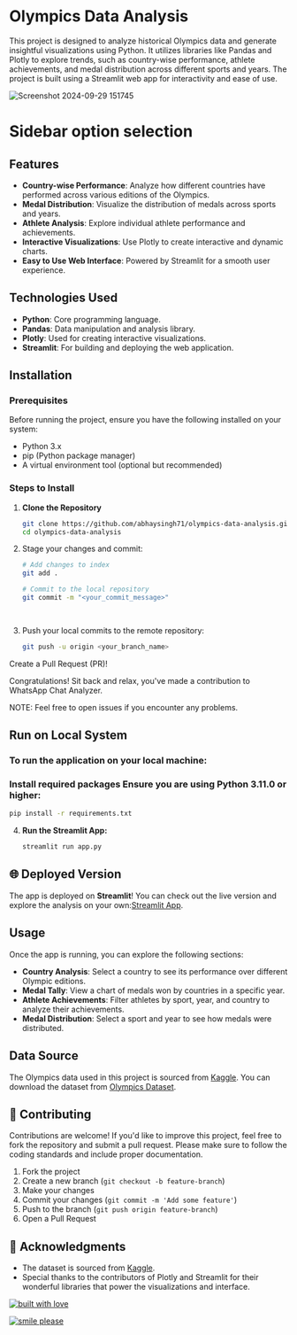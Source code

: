 # Olympics Data Analysis

This project is designed to analyze historical Olympics data and generate insightful visualizations using Python. It utilizes libraries like Pandas and Plotly to explore trends, such as country-wise performance, athlete achievements, and medal distribution across different sports and years. The project is built using a Streamlit web app for interactivity and ease of use.

![Screenshot 2024-09-29 151745](https://github.com/user-attachments/assets/600d7b7d-d413-403a-81da-4e3359814823)


# Sidebar option selection

## Features

- **Country-wise Performance**: Analyze how different countries have performed across various editions of the Olympics.
- **Medal Distribution**: Visualize the distribution of medals across sports and years.
- **Athlete Analysis**: Explore individual athlete performance and achievements.
- **Interactive Visualizations**: Use Plotly to create interactive and dynamic charts.
- **Easy to Use Web Interface**: Powered by Streamlit for a smooth user experience.

## Technologies Used

- **Python**: Core programming language.
- **Pandas**: Data manipulation and analysis library.
- **Plotly**: Used for creating interactive visualizations.
- **Streamlit**: For building and deploying the web application.

## Installation

### Prerequisites

Before running the project, ensure you have the following installed on your system:
- Python 3.x
- pip (Python package manager)
- A virtual environment tool (optional but recommended)

### Steps to Install

1. **Clone the Repository**

   ```bash
   git clone https://github.com/abhaysingh71/olympics-data-analysis.git
   cd olympics-data-analysis

2. Stage your changes and commit:
   ```bash
   # Add changes to index
   git add .

   # Commit to the local repository
   git commit -m "<your_commit_message>"

    
3. Push your local commits to the remote repository:
    ```bash
    git push -u origin <your_branch_name>


Create a Pull Request (PR)!

Congratulations! Sit back and relax, you've made a contribution to WhatsApp Chat Analyzer.

NOTE: Feel free to open issues if you encounter any problems.

## Run on Local System

### To run the application on your local machine:

### Install required packages  Ensure you are using Python 3.11.0 or higher:
  ```bash
 pip install -r requirements.txt
  ```
4. **Run the Streamlit App:**

    ```bash
    streamlit run app.py
    ```

  ## 🌐 Deployed Version

The app is deployed on **Streamlit**! You can check out the live version and explore the analysis on your own:[Streamlit App](https://olympics-data-analysis-abhay71.streamlit.app/).
  
## Usage

Once the app is running, you can explore the following sections:

- **Country Analysis**: Select a country to see its performance over different Olympic editions.
- **Medal Tally**: View a chart of medals won by countries in a specific year.
- **Athlete Achievements**: Filter athletes by sport, year, and country to analyze their achievements.
- **Medal Distribution**: Select a sport and year to see how medals were distributed.

## Data Source

The Olympics data used in this project is sourced from [Kaggle](https://www.kaggle.com). You can download the dataset from [Olympics Dataset](https://www.kaggle.com/heesoo37/120-years-of-olympic-history-athletes-and-results).

## 🤝 Contributing


Contributions are welcome! If you'd like to improve this project, feel free to fork the repository and submit a pull request. Please make sure to follow the coding standards and include proper documentation.

1. Fork the project
2. Create a new branch (`git checkout -b feature-branch`)
3. Make your changes
4. Commit your changes (`git commit -m 'Add some feature'`)
5. Push to the branch (`git push origin feature-branch`)
6. Open a Pull Request


## 🙏 Acknowledgments

- The dataset is sourced from [Kaggle](https://www.kaggle.com).
- Special thanks to the contributors of Plotly and Streamlit for their wonderful libraries that power the visualizations and interface.

[![built with love](https://forthebadge.com/images/badges/built-with-love.svg)](https://www.linkedin.com/in/abhay-singh-050a5b293/)

[![smile please](https://forthebadge.com/images/badges/makes-people-smile.svg)](https://x.com/@abhaysingh71711)
